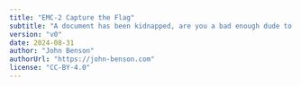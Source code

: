 ```yaml
---
title: "EMC-2 Capture the Flag"
subtitle: "A document has been kidnapped, are you a bad enough dude to find it?"
version: "v0"
date: 2024-08-31
author: "John Benson"
authorUrl: "https://john-benson.com"
license: "CC-BY-4.0"
---
```


